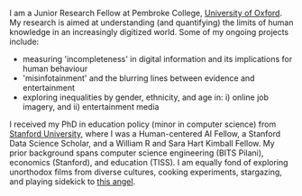 I am a Junior Research Fellow at Pembroke College, [University of Oxford](https://www.ox.ac.uk/). My research is aimed at understanding (and quantifying) the limits of human knowledge in an increasingly digitized world. Some of my ongoing projects include:

- measuring 'incompleteness' in digital information and its implications for human behaviour
- 'misinfotainment' and the blurring lines between evidence and entertainment
- exploring inequalities by gender, ethnicity, and age in: i) online job imagery, and ii) entertainment media

I received my PhD in education policy (minor in computer science) from [Stanford University](https://www.stanford.edu/), where I was a Human-centered AI Fellow, a Stanford Data Science Scholar, and a William R and Sara Hart Kimball Fellow. My prior background spans computer science engineering (BITS Pilani), economics (Stanford), and education (TISS). I am equally fond of exploring unorthodox films from diverse cultures, cooking experiments, stargazing, and playing sidekick to <a href="/assets/img/coffee.jpeg" target="_blank">this angel</a>.
